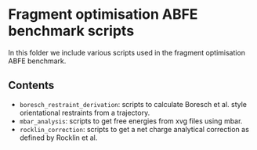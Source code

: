 # Fragment optimisation ABFE benchmark scripts

In this folder we include various scripts used in the fragment optimisation
ABFE benchmark.

## Contents

- `boresch_restraint_derivation`: scripts to calculate Boresch et al. style orientational restraints from a trajectory.
- `mbar_analysis`: scripts to get free energies from xvg files using mbar.
- `rocklin_correction`: scripts to get a net charge analytical correction as defined by Rocklin et al.
